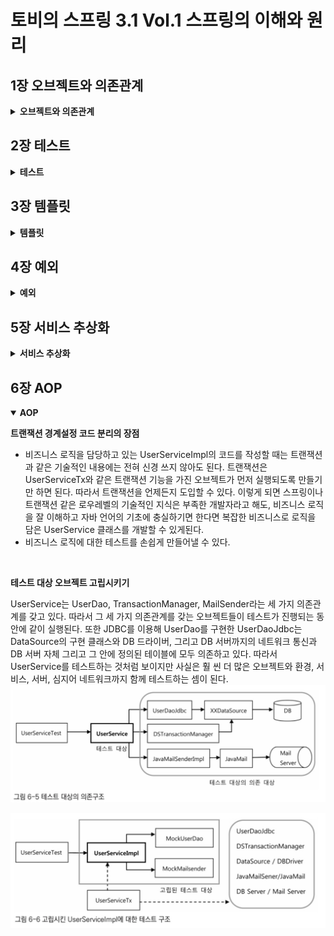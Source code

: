 # 토비의 스프링 3.1 Vol.1 스프링의 이해와 원리

## 1장 오브젝트와 의존관계

<details>
<summary id="object-dependency">
<strong>
오브젝트와 의존관계
</strong>
</summary>

<h3>자바빈 (JavaBean)</h3>

- 디폴트 생성자  
  : 매개변수가 없는 기본 생성자를 가지고 있어야 함

  ```
  public class User { public User() { } }
  ```

- 프로퍼티  
  : private 로 선언한 멤버 변수를 getter/setter 매소드로 멤버변수에 접근하여 수정 및 조회

  ````
  public class User {
  private String id;
  private String name;
  private String password;

          public String getId() {
              return id;
          }

          public void setId(String id) {
              this.id = id;
          }

          public String getName() {
              return name;
          }

          public void setName(String name) {
              this.name = name;
          }

          public String getPassword() {
              return password;
          }

          public void setPassword(String password) {
              this.password = password;
          }
      }
      ```
  ````

<br>

<h3>분리와 확장을 고려한 설계</h3>

- 관심사의 분리 (Separation of Concerns)  
  : 하나의 관심사는 하나의 기능만 가지도록 별도로 구성하는 것

<br>

<h3>템플릿 메소드 패턴 (Template Method Pattern)</h3>

- 슈퍼클래스에서 기본적인 로직의 흐름을 구현
- 슈퍼클래스의 매소드는 템플릿, 추상, 훅 메소드 3종류로 분류
  - 템플릿 메소드 (Template Method) : 공통 기능 구현
  - 추상 메소드(Abstract Method) : 서브 클래스에서 구현
  - 훅 메서드(Hook Method) : 기본 기능은 구현 but 서브 클래스에 재구현 가능

<br>

<h3>팩토리 메소드 패턴 (Factory Method Pattern)</h3>

- 객체를 생성하기 위한 방법을 팩토리에 정의
- 구체적인 오브젝트 생성 방식은 서브 클래스에서 결정
- 주로 인터페이스 타입으로 오브젝트를 리턴하기 때문에 슈퍼클래스에서는 서브클래스에서 어떤 오브젝트를 만들어 리턴하는지는 알 수 없음

<br>

<h3>객체지향 설계 원칙 (SOLID)</h3>

- 단일 책임 원칙 (SRP : The Single Reponsibility Principle)  
  : 단일 클래스는 단일 책임만을 가져야 한다.
- 개방 폐쇄 원칙 (OCP : The Open Closed Principle)  
  : 높은 응집도와 낮은 결합도
  - 클래스가 하나의 책임이나 관심사에만 집중되어 있어 변경되어도 외부에 영향을 미치지 않음
- 리스코프 치환 원칙 (LSP : The Liskov Substitution Principle)  
  : 하위 클래스는 부모 클래스의 인터페이스 규약을 지켜야 함
- 인터페이스 분리 원칙 (ISP : The Interface Segregation Principle)  
  : 범용 인터페이스 보다는 구체적인 여러개의 인터페이스
- 의존관계 역전 원칙 (DIP : The Dependency Inversion Principle)  
  : 변하기 쉬운 것(구현체 클래스) 보다는 변화하지 않는 것(인터페이스, 추상 클래스)과 의존관계를 맺어야 함

<br>

<h3>제어의 역전 (Inversion of Control)</h3>

- IOC 컨테이너가 오브젝트 생성, 관계설정, 사용 제거 등 오브젝트 전반(스프링에서는 @Bean)에 걸친 모든 제어권을 갖게 된다는 개념

<br>

<h3>싱글톤 패턴 (Singleton Pattern)</h3>

: 객체의 인스턴스를 하나만 생성하여 생성된 객체를 어디에서나 사욜할 수 있게 하는 것

```
public class Singleton {
    private static Singleton singleton = new Singleton();

    private Singleton() { }

    public static Singleton getInstance() {
        return singleton;
    }

    public void method() { }
}
```

- 장점
  - 객체를 하나만 생성하여 사용하기 때문에 여러 곳에서 생성하지 않아 메모리의 낭비를 방지할 수 있음
  - 인스턴스가 전역으로 선언되기 때문에 클래스 간의 데이터 공유가 용이함
- 단점
  - 하나의 인스턴스를 사용하기 때문에 동시성 문제가 발생할 수 있음
  - 싱글톤으로 구현된 객체가 너무 많은 기능을 가지면 결합도가 높아져 OCP에 위배될 수 있음

<br>

<h3>Reference</h3>

<a>https://coding-factory.tistory.com/712</a>  
<a>https://western-sky.tistory.com/40</a>
<a>https://tecoble.techcourse.co.kr/post/2020-11-07-singleton/</a>

</details>

## 2장 테스트

<details>
<summary id="test">
<strong>
테스트
</strong>
</summary>

<br>

<h3>작은 단위의 테스트 (Unit Test)</h3>

> <p>한꺼번에 많은 과정을 테스트 하게되면 수행 과정도 복잡해지고, 오류의 원인도 찾기 힘들어진다. 따라서 테스트는 가능하면 작은 단위로 쪼개서 집중해서 할 수 있어야 한다.</p>

> <p>일반적으로 단위는 작을수록 좋다. 단위를 넘어서는 다른 코드들은 신경 쓰지 않고 테스트가 동작할 수 있는게 좋다.</p>

> <p>단위 테스트를 거치고 웹에서부터 테스트를 하는 경우 보다 쉽게 오류를 찾을 수 있게 된다.</p>

<br>

<h3>UserDaoTest 의 문제점과 자동화</h3>

> 수동 확인 작업의 번거로움 : 실행 결과를 직접 보고 확인해야함
> 실행 작업의 번거로움 : DaoTest 가 많아질수록 모든 main 메소드를 실행해봐야함

```
// 수정 전
System.out.println(user2.getName());
System.out.println(user2.getPassword());
System.out.println(user2.getId() + " 조회 성공");
```

```
// 수정 후
if (!user.getName().equals(user2.getName())) {
  System.out.println("테스트 실패 (Name)");
} else if (!user.getPassword().equals(user2.getPassword())) {
  System.out.println("테스트 실패 (Password)");
} else {
  System.out.println("조회 테스트 성공");
}
```

- 이처럼 수정 결과를 확인하고 출력해주는 코드로 변경하게 되면 테스트의 실패나 성공의 판단이 쉬워진다.
- 포괄적인 테스트로 구현하고, 테스트 수행과 기대하는 결과에 대한 자동화된 테스트 코드를 만들어 둔다면 오류 유무를 빠르고 간단하게 확인 할 수 있다.

<br>

<h3>JUnit 테스트로 전환</h3>

- @Test Annotation 추가
- public Method 로 전환

```
// Before
public static void main(String[] args) throws ClassNotFoundException, SQLException

if (!user.getName().equals(user2.getName())) { ... }
```

```
// After
@Test
public void addAndGet() throws SQLException, ClassNotFoundException {
  assertThat(user2.getName(), is(user.getName()));
}
...
```

> </p>assertThat(a, b) 메소드는 a의 값을 b(매처) 의 조건과 비교해서 일치하면 다음으로 넘어가고, 아니면 테스트가 실패하도록 만들어준다. </p>

<br>

<h3>테스트 결과의 일관성</h3>

> 테스트 시 중복 데이터 제거

<p>deleteAll(), getCount() 메소드 추가</p>

```
public void deleteAll() throws SQLException {
  Connection c = dataSource.getConnection();

  PreparedStatement ps = c.prepareStatement("DELETE FROM users");

  ps.executeUpdate();

  ps.close();
  c.close();
}

public int getCount() throws SQLException {
  Connection c = dataSource.getConnection();

  PreparedStatement ps = c.prepareStatement("SELECT COUNT(\*) FROM users");

  ResultSet rs = ps.executeQuery();
  rs.next();
  int count = rs.getInt(1);

  rs.close();
  ps.close();
  c.close();

  return count;
}

```

<br>

<h3>학습 테스트</h3>

> 다른 사람이 만든 프레임워크나 라이브러리 등에 대한 테스트 &rarr; 해당 기능에 대한 이해도, 사용 방법을 검증

장점

- <i>다양한 조건에 따른 기능을 손쉽게 확인해볼 수 있다</i>
  : 자동화된 테스트로 다양한 조건의 기능들을 빠르게 확인해볼 수 있다.
- <i>학습 테스트 코드를 개발 중에 참고할 수 있다</i>
  : 학습 테스트 코드로 다양한 기능의 사용법을 익히고 지우지 않고 남겨두면 이후 실제 개발에 들어갔을 때 테스트한 기능들의 코드를 참고하면서 만들 수 있다.
- <i>프레임워크나 제품을 업그레이드할 때 호환성 검증을 도와준다</i>
  : 프레임워크나 API의 버전이 업그레이드 되면서 발생할 수 있는 문제를 테스트 코드를 실행해 봄으로써 파악이 쉬워진다.
- <i>테스트 작성에 대한 좋은 훈련이 된다</i>
  : 테스트 코드에 대해 미숙하다면 학습 테스트 코드를 작성해 보면서 연습해볼 수 있다.
- <i>새로운 기술을 공부하는 과정이 즐거워진다</i>
  : 책이나 레퍼런스를 읽기만 하는 것보다 테스트를 작성하고 기능의 성패를 확인하는 것이 더 지루하지 않을 것이다.

<h3>정리</h3>

- 테스트는 자동화돼야 하고, 빠르게 실행할 수 있어야 한다.
- 테스트 결과는 일관성이 있어야 한다. 환경이나 테스트 실행 순서에 따라서 결과가 달라지면 안된다.
- 테스트는 포괄적으로 작성해야 한다. 충분한 검증이 필요하다.
- 코드 작성과 테스트 수행의 간격이 짧을수록 효과적이다.
- 테스트를 먼저 만들고 테스트를 성공시키는 코드를 만들어가는 TDD도 유용하다.
- 동일한 설정파일을 사용하는 테스트는 하나의 애플리케이션 컨텍스트를 공유한다.
- 기술의 사용 방법을 익히고 이해를 돕기 위해 학습 테스트를 작성하자.
- 오류가 발견될 경우 그에 대한 버그 테스트를 만들어두면 유용하다.

<h3>DI (Dependency Injection)</h3>

- 생성자를 이용한 의존성 주입

  ```
  public interface Animal {
    void sound();
  }

  public class Cat implements Animal {
    @Override
    public void sound() {
      System.out.println("meow~!");
    }
  }

  public class Dog implements Animal {
    @Override
    public void sound() {
      System.out.println("bark~!");
    }
  }

  public class AnimalSound {
    private Animal animal;

    public AnimalSound(Animal animal) {
      this.animal = animal;
    }

    public void sound() {
      animal.sound();
    }
  }

  public class AnimalTest {
    @Test
    public void soundTest() {
      AnimalSound dog = new AnimalSound(new Dog());
      AnimalSound cat = new AnimalSound(new Cat());

      dog.sound();
      cat.sound();
    }
  }
  ```

</details>

## 3장 템플릿

<details>
<summary id="template">
<strong>
템플릿
</strong>
</summary>

<br>

<h3>전략 패턴</h3>

> 개방 폐쇄 원칙(OCP)을 잘 지키는 구조이면서도 템플릿 메소드 패턴보다 유연하고 확장성이 뛰어난 것이 오브젝트를 둘로 분리하고 클래스 레벨에서는 인터페이스를 통해서만 의존하도록 만드는 전략 패턴

<br>

<b>구조</b>

![strategy_pattern_structure](./img/stratege_pattern_structure.jpg)

컨텍스트(Context)의 contextMethod() 에서 일정한 구조를 가지고 동작하다가 특정 확장 기능은 Strategy 인터페이스를 통해 외부의 전략 클래스에 위임하게 됨

<br>

<b>인터페이스</b>

```
public interface StatementStrategy {
  PreparedStatement makePreparedStatement(Connection c) throws SQLException;
}
```

<br>

<b>전략 클래스</b>

```
public class DeleteAllStatement implements StatementStrategy{
  @Override
  public PreparedStatement makePreparedStatement(Connection c) throws SQLException {
    return c.prepareStatement("DELETE FROM users");
  }
}
```

<br>

<b>try/catch/finally 분리</b>

> 클라이언트로부터 StatementStrategy 타입의 전략 오브젝트를 제공 받고 JDBC 구조로 만들어진 컨텍스트 내에서 작업을 수행한다. 제공받은 전략 오브젝트는 PreparedStatement 생성이 필요한 시점에 호출해서 사용한다.

```
public void jdbcContextWithStatementStrategy(StatementStrategy stmt) throws SQLException {
  Connection c = null;
  PreparedStatement ps = null;

  try {
    c = dataSource.getConnection();
    ps = stmt.makePreparedStatement(c);
    *ps.executeUpdate();
  } catch (SQLException e) {
    throw e;
  } finally {
    if (c != null) { try { c.close(); } catch (SQLException  e) { throw e; } }
    if (ps != null) { try { ps.close(); } catch (SQLException e) { throw e; } }
  }
}
```

<br>

<b>deleteAll()</b>

> deleteAll()은 전략 오브젝트를 만들고 컨텍스트를 호출하는 책임을 지고 있다. 사용할 전략 클래스는 DeleteAllStatement 이므로 해당 클래스의 오브젝트를 생성하고, 컨텍스트로 분리한 jdbcContextWithStatementStrategy() 메소드를 호출한다.

```
public void deleteAll() throws SQLException {
  StatementStrategy st = new DeleteAllStatement();  // 특정 전략 클래스의 오브젝트 생성
  jdbcContextWithStatementStrategy(st); // 컨텍스트 호출, 전략 오브젝트 전달
}
```

![clientForStrategyPattern](./img/client_in_strategy_pattern.jpg)

<br>

<b>add()</b>

```
public class AddStatement implements StatementStrategy{
  User user;

  public AddStatement(User user) {
    this.user = user;
  }

  @Override
  public PreparedStatement makePreparedStatement(Connection c) throws SQLException {
    PreparedStatement ps = c.prepareStatement("INSERT INTO users(id, name, password) VALUES(?, ?, ?)");

    ps.setString(1, user.getId());
    ps.setString(2, user.getName());
    ps.setString(3, user.getPassword());

    return ps;
  }
}

public class UserDao {
  public void add(User user) throws ClassNotFoundException, SQLException {
    StatementStrategy strategy = new AddStatement(user);
    jdbcContextWithStatementStrategy(strategy);
  }
}
```

<br>

<b>중첩 클래스 (Nested Class)</b>

- 스태틱 클래스 (Static Class)
- 내부 클래스 (Inner Class)

  - 멤버 내부 클래스 (Member Inner Class) : 오브젝트 레벨에 정의
  - 로컬 클래스 (Local Class) : 메소드 레벨에 정의

    > user 를 내부에서 변경할 수 없게 final로 선언을 해주고-그래야 내부 클래스에서 별도 선언 없이 사용 가능- add() 함수 내부의 익명 클래스로 AddStatement 클래스를 작성한다. 로컬 클래스 내부에서 사용되는 user 변수를 final 로 선언했기 때문에, 로컬 클래스에서는 매개변수와 생성자를 통해서 받지 않아도 user에 접근이 가능하다. 또한 로컬 클래스를 선언해줌으로써 이전과 같이 클래스 파일을 하나 더 만들지 않아도 된다.

    > add() 함수 내부에서만 AddStatement 가 필요하다는 가정 하에 이런식으로 사용이 가능하다.

    ```
    public void add(final User user) throws ClassNotFoundException, SQLException {
      class AddStatement implements StatementStrategy {
        @Override
        public PreparedStatement makePreparedStatement(Connection c) throws SQLException {
          PreparedStatement ps = c.prepareStatement("INSERT INTO users(id, name, password) VALUES(?, ?, ?)");

          ps.setString(1, user.getId());
          ps.setString(2, user.getName());
          ps.setString(3, user.getPassword());

          return ps;
        }
      }

      StatementStrategy strategy = new AddStatement();
      jdbcContextWithStatementStrategy(strategy);
    }

    ```

  - 익명 내부 클래스 (Anonymous Inner Class) : 이름을 갖지 않음 - 선언된 위치에 따라 범위가 다름

    > 이름을 갖지 않는 클래스로 클래스 선언과 오브젝트 생성이 결합된 형태 new 인터페이스이름() { 클래스 내용 };
    > 클래스를 재사용할 필요가 없고, 구현한 인터페이스 타입으로만 사용할 경우에 용이

    ```
    public void add(final User user) throws ClassNotFoundException, SQLException {
      StatementStrategy strategy = new StatementStrategy() {
        @Override
        public PreparedStatement makePreparedStatement(Connection c) throws SQLException {
          PreparedStatement ps = c.prepareStatement("INSERT INTO users(id, name, password) VALUES(?, ?, ?)");

          ps.setString(1, user.getId());
          ps.setString(2, user.getName());
          ps.setString(3, user.getPassword());

          return ps;
        }
      };
      jdbcContextWithStatementStrategy(strategy);
    }
    ```

    ```
    public void add(final User user) throws ClassNotFoundException, SQLException {
      jdbcContextWithStatementStrategy(new StatementStrategy() {
        @Override
        public PreparedStatement makePreparedStatement(Connection c) throws SQLException {
          PreparedStatement ps = c.prepareStatement("INSERT INTO users(id, name, password) VALUES(?, ?, ?)");

          ps.setString(1, user.getId());
          ps.setString(2, user.getName());
          ps.setString(3, user.getPassword());

          return ps;
        }
      });
    }
    ```

<br>

<b>Jdbc try/catch/finally 클래스 분리</b>

```
public class JdbcContext {
  DataSource dataSource;

  public JdbcContext(DataSource dataSource) {
      this.dataSource = dataSource;
  }

  public void workWithStatementStrategy(StatementStrategy stmt) throws SQLException {
    Connection c = null;
    PreparedStatement ps = null;

    try {
      c = dataSource.getConnection();
      ps = stmt.makePreparedStatement(c);sh
      ps.executeUpdate();
    } catch (SQLException e) {
      throw e;
    } finally {
      if (c != null) { try { c.close(); } catch (SQLException e) { throw e; } }
      if (ps != null) { try { ps.close(); } catch  (SQLException e) { throw e; }
      }
    }
  }
}
```

<br>

<b>템플릿/콜백 패턴</b>

> 전략 패턴의 컨텍스트를 템플릿, 익명 내부 클래스로 만들어지는 오브젝트를 콜백이라고 하여 위와 같은 방식을 템플릿/콜백 패턴이라고 한다.

<br>

![template_callback_pattern_wrokflow](./img/template_callback_pattern_wrokflow.jpg)

- 클라이언트의 역할은 템플릿 안에서 실행될 로직을 담은 콜백 오브젝트를 만들고, 콜백이 참조할 정보를 제공하는 것이다. 만들어진 콜백은 클라이언트가 템플릿의 메소드르를 호출할 때 파라미터로 전달된다.
- 템플릿은 정해진 작업 흐름을 따라 작업을 진행하다가 내부에서 생성한 참조정보를 가지고 콜백 오브젝트의 메소드를 호출한다. 콜백은 클라이언트 메소드에 있는 정보와 템플릿이 제공한 참조정보를 이용해서 작업을 수행하고 그 결과를 다시 템플릿에 돌려준다.
- 템플릿은 콜백이 돌려준 정보를 사용해서 작업을 마저 수행환다. 경우에 따라 최종 결과를 클라이언트에 다시 돌려주기도 한다.

<br>

![template_callback_pattern_in_userdao](./img/template_callback_pattern_in_userdao.jpg)

<br>

<b>JDBC Template</b>

```
public class UserDao {
  private JdbcTemplate jdbcTemplate;

  public void setDataSource(DataSource dataSource) {
    this.jdbcTemplate = new JdbcTemplate(dataSource);
  }

  public void add(final User user) throws ClassNotFoundException, SQLException {
    this.jdbcTemplate.update("INSERT INTO users(id, name, password) VALUES(?, ?, ?)", user.getId(), user.getName(), user.getPassword());
  }

  public User get(String id) throws ClassNotFoundException, SQLException {
    return this.jdbcTemplate.queryForObject(
            "SELECT * FROM users WHERE id = ?",
            new Object[]{id},
            userMapper
    );
  }

  public List<User> getAll() {
    return this.jdbcTemplate.query(
            "SELECT * FROM users",
            userMapper
    );
  }

  @Bean
  public void deleteAll() throws SQLException {
    this.jdbcTemplate.update("DELETE FROM users");
  }

  public int getCount() throws SQLException {
    return this.jdbcTemplate.queryForObject("SELECT COUNT(*) FROM users", Integer.class);
  }

  private RowMapper<User> userMapper = new RowMapper<User>() {
    @Override
    public User mapRow(ResultSet rs, int rowNum) throws SQLException {
      User user = new User();
      user.setId(rs.getString("id"));
      user.setName(rs.getString("name"));
      user.setPassword(rs.getString("password"));
      return user;
    }
  };
}
```

<br>

<h3>정리</h3>

- JDBC와 같이 예외 발생 가능성이 있고, 공유 리소스의 반환이 필요한 코드는 반드시 try/catch/finally 블록으로 관리해야 한다.
- 일정한 작업 흐름이 반복되면서 그중 일부 기능만 바뀌는 코드가 존재한다면 전략 패턴을 적용한다. 바뀌지 않는 부분은 컨텍스트로, 바뀌는 부분을 전략으로 만들고 인터페이스를 통해 유연하게 전략을 변경할 수 있도록 구성한다.
- 컨텍스트가 하나 이상의 클라이언트 오브젝트에서 사용된다면 클래스를 분리해서 공유하도록 만든다.
- 컨텍스트는 별도의 빈으로 등록해서 DI 받거나 클라이언트 클래스에서 직접 생성해서 사용한다. 클래스 내부에서 컨텍스트를 사용할 때 컨텍스트가 의존하는 외부의 오브젝트가 있다면 코드를 이용해서 직접 DI 해줄 수 있다.
- 단일 전략 메소드를 갖는 전략 패턴이면서 익명 내부 클래스를 사용해서 매번 전략을 새로 만들어 사용하고, 컨텍스트 호출과 동시에 전략 DI를 수행하는 방식을 템플릿/콜백 패턴이라고 한다.
</details>

## 4장 예외

<details>
<summary id="exception">
<strong>
예외
</strong>
</summary>

<h3>초난감 예외처리</h3>

<b>예외 블랙홀</b>

- 예외를 무시하는 코드
  : 예외가 발생했을 때 이처럼 그냥 넘어가버리면 예외가 발생하는 것보다 더 위험하다. 어플리케이션의 어딘가에서 예외가 발생했는데 무시하고 진행하게 되면 이후에 예상치 못한 문제가 발생할 수 있다.

  ```
  try {
    ...
  } catch (SQLException e) {

  }
  ```

- 예외를 콘솔창에 출력만 해주는 코드
  : 개발 초기에나 운영을 시작하지 않은 상태에서는 메세지를 확인할 수 있어 유용할수도 있다. 하지만 다른 로그나 메시지가 많아지거나 운영서버에 올라갔을 때는 일일히 확인하고 처리하는 것이 불가능해진다.

  ```
  try {
    ...
  } catch (SQLException e) {
    System.out.println(e);
  }

  try {
    ...
  } catch (SQLException e) {
    e.printStackTrace();
  }
  ```

- 차라리...
  : 실제로 이렇게 사용할 수는 없겠지만, 예외를 잡아서 조취를 취할 방법이 없다면 굳이 잡아서 위의 코드들처럼 해주는 것보단 종료시키는게 나을지도..

  ```
  try {
    ...
  } catch (SQLException e) {
    e.printStackTrace();
    System.exit(1);
  }
  ```

<br>

<b>예외의 종류와 특징</b>

- 체크 예외 (Checked Exception)
  : RuntimeException 을 상속하지 않은 Exception의 서브클래스로 체크예외가 발생할 수 있는 메소드를 사용할 경우 반드시 예외를 처리하는 코드를 함께 작성해야 한다. (throw, try/catch/finally)
  예외를 어떤식으로든 복구할 가능성이 있는 경우에 해당한다. 또한 예외를 처리해주지 않을 경우 컴파일 에러가 발생한다.

- 언체크 예외 (Unchecked Exception)
  : RuntimeException 을 상속한 Exception의 서브클래스로 명시적인 예외처리를 강제하지 않는다. 런타임 예외는 예외 처리를 강제하지 않는다. NullPointerException 이나 IlleagalArgumentException 처럼 개발자의 부주의로 인한 상황에서 발생하는 예외이다.

<br>

<b>예외처리 방법</b>

- 예외 복구
  : 예외로 인해 기본 작업 흐름이 불가능하다면 다른 작업 흐름으로 자연스럽게 유도한다. 이런 경우 예외상황은 다시 정상으로 돌아오고, 예외를 복구했다고 볼 수 있다.

  ```
  int maxretry = MAX_RETRY;
  while (maxretry-- > 0) {
    try{
      ...
      return;
    } catch (SomeException e) {
      // 로그 출력, 정해진 시간만큼 대기
    } finally {
      // 리소스 반납, 정리 작업
    }
  }
  throw new RetryFailedException(); // 최대 재시도 횟수를 넘기면 예외 발생
  ```

- 예외 처리 회피
  : 예외처리를 자신을 호출한 쪽으로 던져버리는 것으로 catch 문으로 예외를 잡은 후 로그를 출력하고 예외를 던지는 것이다.
  예외를 회피하는 것은 예외를 복구하는 것처럼 의도가 분명해야 한다. 콜백/템플릿처럼 긴밀한 관계에 있는 다른 오브젝트에게 예외처리 책임을 분명히 지게 하거나, 자신을 호출하는 쪽에서 예외를 다루는 게 최선의 방법이라는 분명한 확신이 있을 때 사용해야 한다.

  ```
  public void add() throws SQLException {
    ... // JDBC flow ~
  }

  public void add() throws SQLException {
    try {
      ... // JDBC flow ~
    } catch (SQLException e) {
      // 로그 출력
      throw e;
    }
  }
  ```

<br>

<b>애플리케이션 예외</b>
: 시스템 또는 외부의 예외상황이 원인이 아니라 애플리케이션 자체의 로직에 의해 의도적으로 발생시키고, 반드시 catch해서 무언가의 조치를 취하도록 하는 예외

```
// 은행 출금/ 잔고 확인의 기능을 담은 메소드 구현
try {
  BigDecimal balance = account.withdraw(amount);
  ... // 정상 결과 메시지 출력
} catch (InsufficientBalanceException e) {
  // InsufficientBalanceException에 담긴 인출 가능한 잔고금액의 정보를 가져온다.
  BigDecimal availFunds = e.getAvailFunds();
  ...
  // 잔고 부족 결과 메시지 출력
}

```

<br>

<h3>예외 전환</h3>

> 예외 회피와 같이 예외를 복구해서 정상적인 상태로는 만들 수 없을 때 밖으로 예외를 던지는 것이다. 하지만 발생한 예외를 적절한 예외로 전환해서 던지는 방식이다.

<br>

<b>예외 전환의 목적</b>

- 런타임 예외로 포장하여 굳이 필요하지 않은 catch/throws 를 없애주는 것
- 로우레벨의 예외를 좀 더 의미 있고 추상화된 예외로 바꿔서 던져주는 것
  : 내부에서 발생한 예외를 그대로 던지는 것이 그 예외상황에 대한 적절한 의미를 부여해주지 못하는 경우에, 예외 전환을 통하여 의미를 분명하게 해줄 수 있는 예외로 바꿔서 메소드를 호출한 쪽에서 적절하게 해석하고 복구할 수 있게 해줄 수 있다.
  ```
  public void add(User user) throws DuplicateUserIdException, SQLException {
    try {
      // JDBC user table insert
    } catch (SQLException e) {
      if (e.getErrorCode() == MysqlErrorNumbers.ER_ENTRY)
        throw DuplicateUserIdException(); // Mysql 에서 Duplicate Entry 예외상황 일 때 DuplicateUserIdException 같은 구체적인 예외를 만들어서 던져줌
      else
        throw e;
    }
  }
  ```

<br>

<b>JDBC의 한계</b>
: JDBC는 자바를 이용해 DB에 접근하는 방법을 추상화된 API 형태로 정희해놓고, 각 DB 업체가 JDBC 표준을 따라 만들어진 드라이버를 제공하게 해준다. 내부 구현을 DB 마다 다를 수 있지만 JDBC의 Connection, Statement, ResultSet 등의 표준 인터페이스를 통해 DB 종류에 상관없이 일관된 방법으로 프로그램을 개발할 수 있다.
하지만 DB 종류에 상관없이 사용할 수 있는 데이터 액세스 코드를 작성하는 것은 쉽지 않다. 표준화된 JDBC API도 DB를 자유롭게 변경해서 사용할 수 있는 유연한 코드를 보장해주지는 못한다.

- 비표준 SQL
  : SQL은 어느 정도 표준화된 언어이고 몇 가지 표준 규약이 있긴 하지만, 대부분의 DB는 표준을 따르지 않는 비표준 문법과 기능도 제공한다. 대용량 데이터를 처리하기 위해 최적화 기법을 SQL에 적용하거나, 페이징 처리를 위해 쿼리에 조건을 포함시키거나, 특별한 기능을 제공하는 함수를 SQL에 사용하려면 비표준 SQL 문장이 만들어진다. 이렇게 작성된 비표준 SQL은 결국 DAO 코드에 들어가게 되고, 해당 DAO는 특정 DB에 종속적인 코드가 되어버린다.

- 호환성 없는 SQLException의 DB 에러 정보
  : SQLException은 수백여 가지의 예외 정보들을 catch 하게 된다. 또한 DB 마다 에러의 종류와 원인이 제각각인데 반해 JDBC는 데이터 처리 중에 발생하는 다양한 예외를 그냥 SQLException 하나에 담아버린다. 또한 DB 에러코드 또한 DB 별로 다르기 때문에 각 DB 별로 에러 코드에 대한 대응을 다르게 취해줘야 한다.

<br>

<h3>기술에 독립적인 UserDao</h3>

- DAO 인터페이스
  : DAO를 데이터 액세스 로직을 담은 코드의 성격이 다른 코드에서 분리하는 방식을 사용하면 전략 패턴과 같은 방법을 적용해 구현 방법을 변경해서 사용할 수 있다. DAO를 사용하는 쪽에서는 DAO가 내부에서 어떤 데이터 액세스 기술을 사용하는지 신경 쓰지 않을 수 있다.

  ```
  // UserDao
  public interface UserDao {
    void add (User user);
    User get(String id);
    List<User> getAll();
    void deleteAll();
    int getCount();
  }
  ```

  이와 같이 UserDao를 인터페이스로 선언하는 경우 JDBC, JPA, Hibernate 에 따라서 UserDaoJdbc, UserDaoJpa, UserDaoHibernate 라는 클래스로 각 기술에 맞춰 구현할 수 있다.

<br>

<h3>정리</h3>

- 예외를 잡아서 아무런 조취를 취하지 않거나 의미 없는 throws 선언을 습관처럼 사용하는 것은 위험하다.
- 예외는 복구하거나, 예외 처리 오브젝트로 의도적으로 전달하거나, 적절한 예외로 전환하여 던져줘야 한다.
- 예외를 전달할 때는 좀 더 의미 있는 예외로 변경하거나, 해결할 수 없는 예외들은 런타임 예외로 포장하는 방법이 있다.
- JDBC의 SQLException은 대부분 복구할 수 없는 예외이므로 런타임 예외로 포장하는 것이 바람직하다.
- SQLException의 에러코드는 DB에 종속되기 때문에 각 DB에 맞는 독립적인 예외로 전환할 필요가 있다.
- 스프링은 DataAccessException을 통해 DB에 독립적으로 적용 가능한 추상화된 런타임 예외 계층을 제공한다.
- DAO를 데이터 액세스 기술에서 독립시키려면 인터페이스 도입과 런타임 예외 전환, 기술에 독립적인 추상화된 예외로의 전환이 필요하다.
</details>

## 5장 서비스 추상화

<details>
<summary id="abstraction">
<strong>
서비스 추상화
</strong>
</summary>

<h3>트랜잭션</h3>

> DB는 그 자체로 트랜잭션을 지원한다. SQL을 통해 다중 로우의 수정이나 삭제 요청을 했을 때, 일부 로우만 삭제되는 경우는 없다. 하나의 SQL 명령을 처리하는 경우는 DB가 트랜잭션을 보장해준다고 믿을 수 있다.

> 하지만, 여러 개의 SQL이 사용되는 작업을 하나의 트랜잭션으로 취급해야 하는 경우가 있다. 예를 들면 계좌이체가 있다. 계좌이체 작업은 반드시 하나의 트랜잭션으로 묶여서 일어나야 한다. 이체를 할 때, 출금계좌의 잔고는 줄어들고 입금계좌의 잔고는 증가해야 한다. 이 때 이체 프로그램은 DB에 두 번 요청을 보낸다. 적어도 DB 출금계좌, 입금계좌의 잔고를 수정하는 두 개의 SQL이 필요하다.

<br>

- 트랜잭션 롤백 (transaction rollback)

: 첫 번째 SQL을 성공적으로 실행했지만 두 번째 SQL이 성공하기 전에 장애가 생겨서 작업이 중단되는 경우

- 트랜잭션 커밋 (transaction commit)

: 여러 개의 SQL이 하나의 트랜잭션으로 묶여러 처리될 때, 모든 SQL 실행이 오류 없이 실행됐을 경우 DB에 알려줘서 작업을 확정시키는 경우

<br>

<b>JDBC 트랜잭션</b>

```
Connection c = dataSource.getConnection();

c.setAutoCommit(false);
try {
  PreparedStatement st1 = c.prepareStatement("update users ...");
  st1.executeUpdate();

  PreparedStatement st2 = c.prepareStatement("delete users ...");
  st2.executeUpdate();

  c.commit();
} catch (Exception e) {
  c.rollback();
}
c.close();
```

<br>

![트랜잭션 경계설정 구조](img/service_method_transaction_structure.jpg)
DAO에서 비즈니스 로직을 처리하지 않고, 지금 나눠둔 (Service-DAO) 구조를 가지고 가려면 Service 내의 함수가 다음과 같은 구조를 가지고 있어야 한다.

<br>

![Transaction 을 위한 Connection 파라미터 추가](img/connection_parameter_for_transaction.jpg)
트랜잭션을 설정해주기 위해 DAO의 메소드들은 Connection 을 파라미터로 받아서 사용하는 코드를 사용할 수 있다. 하지만 이 작업은 매번 Connection을 받아서 사용해야 한다.

<b>트랜잭션 동기화</b>
: JdbcTemplate는 트랜잭션 동기화 기능을 지원하는 유틸리티 메소드를 제공한다. 이를 사용하면 DAO 메소드의 파라미터를 그대로 둔채로 사용할 수 있다. 또한 별도의 설정 없이 외부에서 트랜잭션 설정을 해주면 DAO의 내부에서는 외부에서 선언해준 Connection을 받아서 사용하게 된다.

```
public void upgradeLevels() throws Exception {
  TransactionSynchronizationManager.initSynchronization();
  Connection c = DataSourceUtils.getConnection(dataSource);
  c.setAutoCommit(false);

  try {
    List<User> users = userDao.getAll();

    for (User user : users) {
      if (canUpgradeLevel(user)) {
        upgradeLevel(user);
      }
    }
    c.commit();
  } catch (Exception e) {
    c.rollback();
    throw e;
  } finally {
    DataSourceUtils.releaseConnection(c, dataSource);   // DB Connection Close
    // 동기화 종료 및 정리
    TransactionSynchronizationManager.unbindResource(this.dataSource);
    TransactionSynchronizationManager.clearSynchronization();
  }
}
```

<br>

<b>JTA (Java Transaction API)</b>

![JTA를 통한 글로벌/분산 트랜잭션 관리](img/transaction_jta.jpg)

```
InitialContext ctx = new InitialContext();
UserTransaction tx = (UserTransaction) ctx.lookup(USER_TX_JNDI_NAME);
tx.begin();
Connection c = dataSource.getConnection();

try {
  // 데이터 엑세스 코드
  tx.commit();
} catch (Exception e) {
  tx.rollback();
  throw e;
} finally {
  c.close();
}
```

<br>

<h3>트랜잭션 추상화</h3>

> 스프링이 제공하는 트랜잭션 추상화 API를 사용하면 비즈니스 로직의 수정이 아닌 DB 정보를 수정하는 작업에서 Service 의 코드를 수정하지 않아도 된다.

![스프링의 트랜잭션 추상화 계층](img/trasaction_abstraction.jpg)

<br>

<b>트랜잭션 분리</b>

```
private PlatformTransactionManager transactionManager;

public void setTransactionManager(PlatformTransactionManager transactionManager) {
  this.transactionManager = transactionManager;
}

public void upgradeLevels() throws Exception {
  TransactionStatus status = this.transactionManager.getTransaction(new DefaultTransactionDefinition());

  try {
    List<User> users = userDao.getAll();

    for (User user : users) {
      if (canUpgradeLevel(user)) {
        upgradeLevel(user);
      }
    }
    this.transactionManager.commit(status);
  } catch (Exception e) {
    this.transactionManager.rollback(status);
    throw e;
  } finally {
  }
}
```

```
@Bean
public TransactionManager transactionManager() {
  PlatformTransactionManager transactionManager = new DataSourceTransactionManager(dataSource());
  /*PlatformTransactionManager transactionManager = new JtaTransactionManager(); // JTA 이용시*/

  return transactionManager;
}
```

<br>

<h3>정리</h3>

- 비즈니스 로직을 담은 코드는 데이터 액세스 로직을 담은 코드와 깔끔하게 분리되는 것이 바람직하다. 비즈니스 로직 코드 또한 내부적으로 책임과 역할에 따라서 깔끔하게 메소드로 정리돼야 한다.
- 이를 위해서는 DAO의 기술 변화에 서비스 계층의 코드가 영향을 받지 않 -도록 인터페이스와 DI를 잘 활용해서 결합도를 낮춰줘야 한다.
- DAO를 사용하는 비즈니스 로직에는 단위 작업을 보장해주는 트랜잭션이 필요하다.
- 트랜잭션의 시작과 종료를 지정하는 일을 트랜잭션 경계설정이라고 한다. 트랜잭션 경계설정을 주로 비즈니스 로직(Service) 안에서 일어나는 경우가 많다.
- 시작된 트랜잭션 정보를 담은 오브젝트를 파라미터로 DAO에 전달하는 방법은 매우 비효율적이기 때문에 스프링이 제공하는 트랜잭션 동기화 기법을 활용하는 것이 편리하다.
- 트랜잭션 경계설정 코드가 비즈니스 로직 코드에 영향을 주지 않게 하려면 스프링이 제공하는 트랜잭션 서비스 추상화를 이용하면 된다. (스프링의 트랜잭션 추상화 계층 이미지 참고)
</details>

## 6장 AOP

<details open>
<summary id="aop">
<strong>
AOP
</strong>
</summary>

<b>트랜잭션 경계설정 코드 분리의 장점</b>

- 비즈니스 로직을 담당하고 있는 UserServiceImpl의 코드를 작성할 때는 트랜잭션과 같은 기술적인 내용에는 전혀 신경 쓰지 않아도 된다. 트랜잭션은 UserServiceTx와 같은 트랜잭션 기능을 가진 오브젝트가 먼저 실행되도록 만들기만 하면 된다. 따라서 트랜잭션을 언제든지 도입할 수 있다. 이렇게 되면 스프링이나 트랜잭션 같은 로우레벨의 기술적인 지식은 부족한 개발자라고 해도, 비즈니스 로직을 잘 이해하고 자바 언어의 기초에 충실하기면 한다면 복잡한 비즈니스로 로직을 담은 UserService 클래스를 개발할 수 있게된다.
- 비즈니스 로직에 대한 테스트를 손쉽게 만들어낼 수 있다.

<br>

<b>테스트 대상 오브젝트 고립시키기</b>

UserService는 UserDao, TransactionManager, MailSender라는 세 가지 의존관계를 갖고 있다. 따라서 그 세 가지 의존관계를 갖는 오브젝트들이 테스트가 진행되는 동안에 같이 실행된다. 또한 JDBC를 이용해 UserDao를 구현한 UserDaoJdbc는 DataSource의 구현 클래스와 DB 드라이버, 그리고 DB 서버까지의 네트워크 통신과 DB 서버 자체 그리고 그 안에 정의된 테이블에 모두 의존하고 있다.
따라서 UserService를 테스트하는 것처럼 보이지만 사실은 훨 씬 더 많은 오브젝트와 환경, 서비스, 서버, 심지어 네트워크까지 함께 테스트하는 셈이 된다.
![테스트 대상의 의존구조](img/before_test_structure.jpg)

![고립시킨 UserServiceImpl에 대한 테스트 구조](img/after_test_structure.jpg)

</details>
